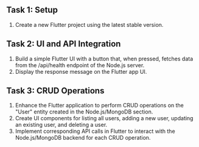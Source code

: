 ## Task 1: Setup
1. Create a new Flutter project using the latest stable version.
## Task 2: UI and API Integration
1. Build a simple Flutter UI with a button that, when pressed, fetches data from the
/api/health endpoint of the Node.js server.
2. Display the response message on the Flutter app UI.
## Task 3: CRUD Operations
1. Enhance the Flutter application to perform CRUD operations on the "User" entity created
in the Node.js/MongoDB section.
2. Create UI components for listing all users, adding a new user, updating an existing user,
and deleting a user.
3. Implement corresponding API calls in Flutter to interact with the Node.js/MongoDB
backend for each CRUD operation.